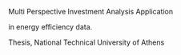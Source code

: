 Multi Perspective Investment Analysis Application 

in energy efficiency data. 

Thesis, National Technical University of Athens
